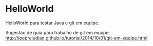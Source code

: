 # HelloWorld
HelloWorld para testar Java e git em equipe.

Sugestão de guia para trabalho de git em equipe: http://joepreludian.github.io/tutorial/2014/10/01/git-em-equipe.html

